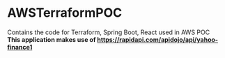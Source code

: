 # AWSTerraformPOC
Contains the code for Terraform, Spring Boot, React used in AWS POC<br/>
<b>This application makes use of https://rapidapi.com/apidojo/api/yahoo-finance1 </b>
